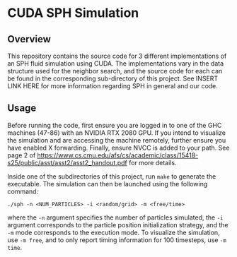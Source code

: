 # CUDA SPH Simulation

## Overview

This repository contains the source code for 3 different implementations of an SPH fluid simulation using CUDA. The implementations vary in the data structure used for the neighbor search, and the source code for each can be found in the corresponding sub-directory of this project. See INSERT LINK HERE for more information regarding SPH in general and our code.

## Usage
Before running the code, first ensure you are logged in to one of the GHC machines (47-86) with an NVIDIA RTX 2080 GPU. If you intend to visualize the simulation and are accessing the machine remotely, further ensure you have enabled X forwarding. Finally, ensure NVCC is added to your path. See page 2 of https://www.cs.cmu.edu/afs/cs/academic/class/15418-s25/public/asst/asst2/asst2_handout.pdf for more details.

Inside one of the subdirectories of this project, run `make` to generate the executable. The simulation can then be launched using the following command:

```
./sph -n <NUM_PARTICLES> -i <random/grid> -m <free/time>
```

where the `-n` argument specifies the number of particles simulated, the `-i` argument corresponds to the particle position initialization strategy, and the `-m` mode corresponds to the execution mode. To visualize the simulation, use `-m free`, and to only report timing information for 100 timesteps, use `-m time`.